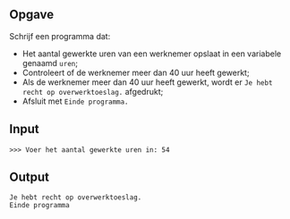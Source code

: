 ## Opgave

Schrijf een programma dat:

- Het aantal gewerkte uren van een werknemer opslaat in een variabele genaamd `uren`;
- Controleert of de werknemer meer dan 40 uur heeft gewerkt;
- Als de werknemer meer dan 40 uur heeft gewerkt, wordt er `Je hebt recht op overwerktoeslag.` afgedrukt;
- Afsluit met `Einde programma.`

## Input

```
>>> Voer het aantal gewerkte uren in: 54
```
## Output

```
Je hebt recht op overwerktoeslag.
Einde programma
```
